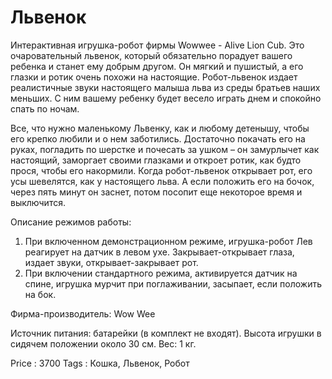 # Львенок

Интерактивная игрушка-робот фирмы Wowwee - Alive Lion Сub. Это очаровательный львенок, который
обязательно порадует вашего ребенка и станет ему добрым другом. Он мягкий и пушистый, а его глазки
и ротик очень похожи на настоящие. Робот-львенок издает реалистичные звуки настоящего малыша льва из
среды братьев наших меньших. С ним вашему ребенку будет весело играть днем и спокойно спать по ночам.

 Все, что нужно маленькому Львенку, как и любому детенышу, чтобы его крепко любили и о нем заботились.
 Достаточно покачать его на руках, погладить по шерстке и почесать за ушком – он замурлычет как настоящий,
 заморгает своими глазками и откроет ротик, как будто прося, чтобы его накормили. Когда робот-львенок
 открывает рот, его усы шевелятся, как у настоящего льва. А если положить его на бочок, через пять
 минут он заснет, потом посопит еще некоторое время и выключится.

Описание режимов работы:

1.	При включенном демонстрационном режиме, игрушка-робот Лев реагирует на датчик в левом ухе. Закрывает-открывает глаза, издает звуки, открывает-закрывает рот.
2.	При включении стандартного режима, активируется датчик на спине, игрушка мурчит при поглаживании, засыпает, если положить на бок.

Фирма-производитель: Wow Wee

Источник питания: батарейки (в комплект не входят).
Высота игрушки в сидячем положении около 30 см.
Вес: 1 кг.

Price : 3700
Tags  : Кошка, Львенок, Робот
